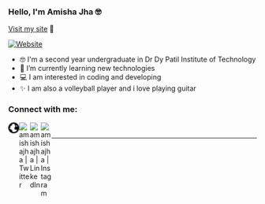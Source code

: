 ### Hello, I'm Amisha Jha 🤓
[Visit my site][website] 👋

[![Website](https://img.shields.io/website?label=amishaJha.com&style=for-the-badge&url=https%3A%2F%2Fcodestackr.com)](https://amishajha.github.io/)




- 🤓 I'm a second year undergraduate in Dr Dy Patil Institute of Technology
- 🌱 I’m currently learning  new technologies 
- 💻 I am interested in coding and developing
- ✨ I am also a volleyball player and i love playing guitar
 

### Connect with me:

[<img align="left" alt="https://amishajha.github.io/" width="22px" src="https://raw.githubusercontent.com/iconic/open-iconic/master/svg/globe.svg" />][website]

[<img align="left" alt="amishajha | Twitter" width="22px" src="https://cdn.jsdelivr.net/npm/simple-icons@v3/icons/twitter.svg" />][twitter]
[<img align="left" alt="amishajha | LinkedIn" width="22px" src="https://cdn.jsdelivr.net/npm/simple-icons@v3/icons/linkedin.svg" />][linkedin]
[<img align="left" alt="amishajha | Instagram" width="22px" src="https://cdn.jsdelivr.net/npm/simple-icons@v3/icons/instagram.svg" />][instagram]

<br />


---

  


[website]: https://amishajha.github.io/

[twitter]: https://twitter.com/Amisha51157388

[instagram]: https://www.instagram.com/amishajha24/
[linkedin]: https://www.linkedin.com/in/amisha-jha-82b516189/



